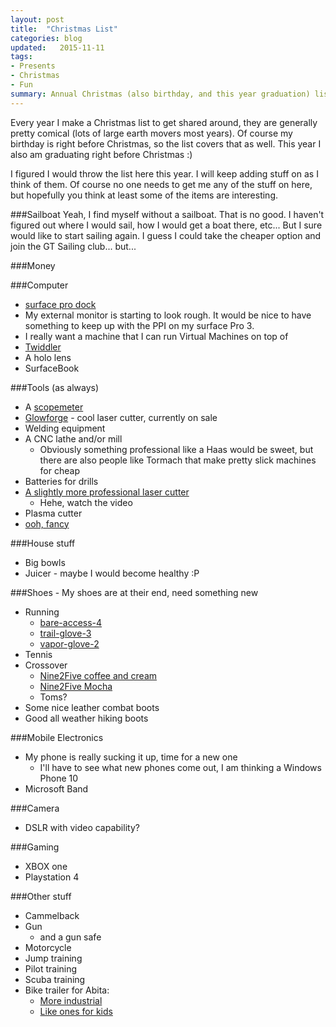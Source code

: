 ```yaml
---
layout: post
title:  "Christmas List"
categories: blog
updated:   2015-11-11
tags:
- Presents
- Christmas
- Fun
summary: Annual Christmas (also birthday, and this year graduation) list | some serious, some not so much
---
```


Every year I make a Christmas list to get shared around, they are generally pretty comical (lots of large earth movers most years). Of course my birthday is right before Christmas, so the list covers that as well. This year I also am graduating right before Christmas :)

I figured I would throw the list here this year. I will keep adding stuff on as I think of them. Of course no one needs to get me any of the stuff on here, but hopefully you think at least some of the items are interesting.

###Sailboat
Yeah, I find myself without a sailboat. That is no good. I haven't figured out where I would sail, how I would get a boat there, etc... But I sure would like to start sailing again. I guess I could take the cheaper option and join the GT Sailing club... but...

###Money

###Computer
* [surface pro dock](http://www.amazon.com/dp/B0163HP38W)
* My external monitor is starting to look rough. It would be nice to have something to keep up with the PPI on my surface Pro 3.
* I really want a machine that I can run Virtual Machines on top of
* [Twiddler](http://twiddler.tekgear.com/)
* A holo lens
* SurfaceBook

###Tools (as always)
* A [scopemeter](http://en-us.fluke.com/products/portable-oscilloscopes/)
* [Glowforge](http://glowforge.com/) - cool laser cutter, currently on sale
* Welding equipment
* A CNC lathe and/or mill
    * Obviously something professional like a Haas would be sweet, but there are also people like Tormach that make pretty slick machines for cheap
* Batteries for drills
* [A slightly more professional laser cutter](https://www.mcmachinery.com/products-and-solutions/category/laser/five-axis-laser/)
    * Hehe, watch the video
* Plasma cutter
* [ooh, fancy](https://www.youtube.com/watch?v=s9IdZ2pI5dA)

###House stuff
* Big bowls
* Juicer - maybe I would become healthy :P

###Shoes - My shoes are at their end, need something new
* Running
    * [bare-access-4](http://www.merrell.com/US/en/bare-access-4/17570M.html?dwvar_17570M_color=J03927)
    * [trail-glove-3](http://www.merrell.com/US/en/trail-glove-3/17571M.html?dwvar_17571M_color=J03905)
    * [vapor-glove-2](http://www.merrell.com/US/en/vapor-glove-2/17572M.html?dwvar_17572M_color=J03911#start=1)
* Tennis
* Crossover
    * [Nine2Five coffee and cream](http://www.lemsshoes.com/mens-nine2five-coffee-cream.html)
    * [Nine2Five Mocha](http://www.lemsshoes.com/mens-nine2five-mocha.html)
    * Toms?
* Some nice leather combat boots
* Good all weather hiking boots

###Mobile Electronics
* My phone is really sucking it up, time for a new one
    * I'll have to see what new phones come out, I am thinking a Windows Phone 10
* Microsoft Band


###Camera
* DSLR with video capability?

###Gaming
* XBOX one
* Playstation 4

###Other stuff
* Cammelback
* Gun
    * and a gun safe
* Motorcycle
* Jump training
* Pilot training
* Scuba training
* Bike trailer for Abita:
    * [More industrial](http://www.amazon.com/dp/B00B3HMH2I/)
    * [Like ones for kids](http://www.amazon.com/dp/B008CNK97G)
